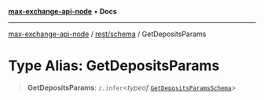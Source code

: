 [**max-exchange-api-node**](../../../README.md) • **Docs**

***

[max-exchange-api-node](../../../modules.md) / [rest/schema](../README.md) / GetDepositsParams

# Type Alias: GetDepositsParams

> **GetDepositsParams**: `z.infer`\<*typeof* [`GetDepositsParamsSchema`](../variables/GetDepositsParamsSchema.md)\>
